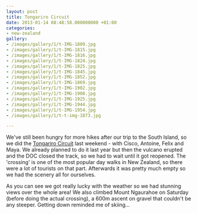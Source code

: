 ```yaml
---
layout: post
title: Tongariro Circuit
date: 2013-01-14 08:48:58.000000000 +01:00
categories:
- new-zealand
gallery:
- /images/gallery/1/t-IMG-1809.jpg   
- /images/gallery/1/t-IMG-1815.jpg   
- /images/gallery/1/t-IMG-1816.jpg   
- /images/gallery/1/t-IMG-1824.jpg   
- /images/gallery/1/t-IMG-1825.jpg   
- /images/gallery/1/t-IMG-1845.jpg   
- /images/gallery/1/t-IMG-1852.jpg   
- /images/gallery/1/t-IMG-1869.jpg   
- /images/gallery/1/t-IMG-1902.jpg   
- /images/gallery/1/t-IMG-1908.jpg   
- /images/gallery/1/t-IMG-1925.jpg   
- /images/gallery/1/t-IMG-1944.jpg   
- /images/gallery/1/t-IMG-1954.jpg   
- /images/gallery/1/t-t-img-1873.jpg

---
```

We've still been hungry for more hikes after our trip to the South Island, so we did the <a href="http://www.openstreetmap.org/?lat=-39.1574&amp;lon=175.6282&amp;zoom=13&amp;layers=C">Tongariro Circuit</a> last weekend - with Cisco, Antoine, Felix and Maya. We already planned to do it last year but then the vulcano erupted and the DOC closed the track, so we had to wait until it got reopened. The 'crossing' is one of the most popular day walks in New Zealand, so there were a lot of tourists on that part. Afterwards it was pretty much empty so we had the scenery all for ourselves. 

As you can see we got really lucky with the weather so we had stunning views over the whole area! We also climbed Mount Ngaurahoe on Saturday (before doing the actual crossing), a 600m ascent on gravel that couldn't be any steeper. Getting down reminded me of skiing...

